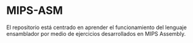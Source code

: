 # MIPS-ASM
El repositorio está centrado en aprender el funcionamiento del lenguaje ensamblador por medio de ejercicios desarrollados en  MIPS Assembly.
